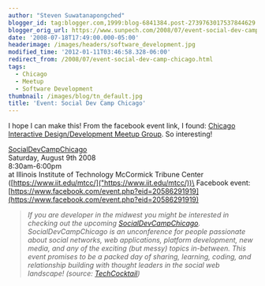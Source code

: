 ```yaml
---
author: "Steven Suwatanapongched"
blogger_id: tag:blogger.com,1999:blog-6841384.post-2739763017537844629
blogger_orig_url: https://www.sunpech.com/2008/07/event-social-dev-camp-chicago.html
date: '2008-07-18T17:49:00.000-05:00'
headerimage: /images/headers/software_development.jpg
modified_time: '2012-01-11T03:46:58.328-06:00'
redirect_from: /2008/07/event-social-dev-camp-chicago.html
tags:
  - Chicago
  - Meetup
  - Software Development
thumbnail: /images/blog/tn_default.jpg
title: 'Event: Social Dev Camp Chicago'
---
```



I hope I can make this!  From the facebook event link, I found: [Chicago Interactive Design/Development Meetup Group](https://webdesign.meetup.com/473/).  So interesting!

[SocialDevCampChicago](https://barcamp.pbwiki.com/SocialDevCampChicago)\
Saturday, August 9th 2008\
8:30am-6:00pm\
at Illinois Institute of Technology McCormick Tribune Center ([https://www.iit.edu/mtcc/]("https://www.iit.edu/mtcc/))\
Facebook event: [https://www.facebook.com/event.php?eid=20586291919](https://www.facebook.com/event.php?eid=20586291919)

> *If you are developer in the midwest you might be interested in checking out the upcoming [SocialDevCampChicago](https://barcamp.pbwiki.com/SocialDevCampChicago). SocialDevCampChicago is an unconference for people passionate about social networks, web applications, platform development, new media, and any of the exciting (but messy) topics in-between. This event promises to be a packed day of sharing, learning, coding, and relationship building with thought leaders in the social web landscape! (source: [TechCocktail](https://techcocktail.com/home/2008/07/18/socialdevcampchicago-is-coming-soon-rsvp/))*